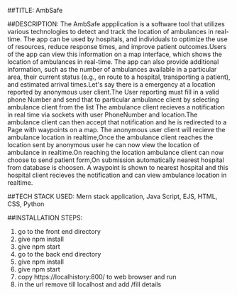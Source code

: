 ##TITLE:  AmbSafe

##DESCRIPTION: The AmbSafe  appplication  is a software tool that utilizes various technologies to detect and track the location of ambulances in real-time. The app can be used by  hospitals, and individuals to optimize the use of resources, reduce response times, and improve patient outcomes.Users of the app can view this information on a map interface, which shows the location of ambulances in real-time. The app can also provide additional information, such as the number of ambulances available in a particular area, their current status (e.g., en route to a hospital, transporting a patient), and estimated arrival times.Let's say there is a emergency at a location reported by  anonymous user client.The User reporting must fill in a valid phone Number and send that to particular ambulance client by selecting ambulance client from the list
The ambulance client recieves a notification in real time via sockets with user PhoneNumber and location.The ambulance client can then accept that notification and he is redirected to a Page with waypoints on a map.
The anonymous user client will recieve the ambulance location in realtime,Once the ambulance client reaches the location sent by anonymous user he can now view the location of ambulance in realtime.On reaching the location ambulance client can now choose to send patient form,On submission automatically nearest hospital from database is choosen.
A waypoint is shown to nearest hospital and this hospital client recieves the notification and can view ambulance location in realtime.

##TECH STACK USED: Mern stack application, Java Script, EJS, HTML, CSS, Python

##INSTALLATION STEPS:
1) go to the front end directory
2) give npm install
3) give npm start
4) go to the back end directory
5) give npm install
6) give npm start
7) copy https://localhistory:800/ to web browser and run
8) in the url remove till localhost and add /fill details 
